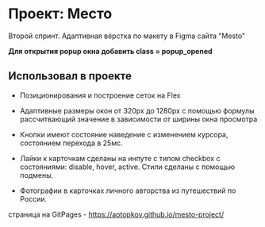 # Проект: Место

Второй спринт. Адаптивная вёрстка по макету в Figma сайта "Mesto" 

**Для открытия popup окна добавить class = popup_opened**

## Использовал в проекте
- Позиционирования и построение сеток на Flex
- Адаптивные размеры окон от 320рх до 1280рх с помощью формулы рассчитвающий значение в зависимости от ширины окна просмотра
- Кнопки имеют состояние  наведение с изменением курсора, состоянием перехода в 25мс. 
- Лайки к карточкам сделаны на инпуте с типом checkbox с состояниями: disable, hover, active. Стили сделаны с помощью подмены.

- Фотографии в карточках личного авторства из путешествий по России.

страница на GitPages - https://aotopkov.github.io/mesto-project/ 

